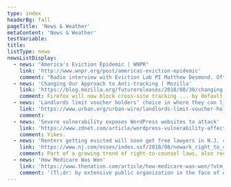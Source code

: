 ```yaml
---
type: index
headerBg: fall
pageTitle: 'News & Weather'
metaContent: 'News & Weather'
testVariable:
title:
listType: news   
newsListDisplay: 
  - news: "America's Eviction Epidemic | WNPR"
    link: 'http://www.wnpr.org/post/americas-eviction-epidemic'
    comment: "Radio interview with Eviction Lab PI Matthew Desmond. Often enough, eviction isn't the result of irresponsibility—it's an inevitability."
  - news: 'Changing Our Approach to Anti-tracking | Mozilla'
    link: 'https://blog.mozilla.org/futurereleases/2018/08/30/changing-our-approach-to-anti-tracking/'
    comment: Firefox will now block cross-site tracking ... by default 
  - news: 'Landlords limit voucher holders’ choice in where they can live'
    link: 'https://www.urban.org/urban-wire/landlords-limit-voucher-holders-choice-where-they-can-live'
    comment: 
  - news: 'Severe vulnerability exposes WordPress websites to attack'
    link: 'https://www.zdnet.com/article/wordpress-vulnerability-affects-a-third-of-most-popular-websites-online/'
    comment: Yikes.
  - news: 'Renters getting evicted will soon get free lawyers in N.J. city'
    link: 'https://www.nj.com/essex/index.ssf/2018/08/newark_right_to_counsel_free_lawyers_evictions.html'
    comment: Part of a growing trend of right-to-counsel laws, also recently enacted in SF and NYC
  - news: 'How Medicare Was Won'
    link: 'https://www.thenation.com/article/how-medicare-was-won/?utm_medium=socialflow&utm_source=twitter'
    comment: '(Tl;dr: by extensive public organization in the face of entrenched interests)'
---
```


